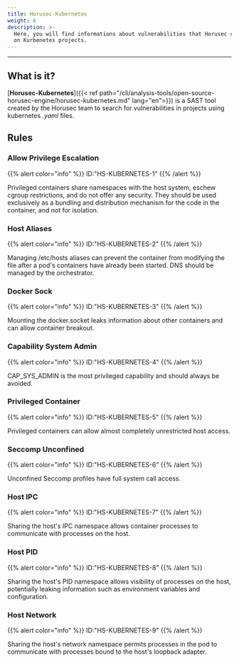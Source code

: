 ```yaml
---
title: Horusec-Kubernetes
weight: 6
description: >-
  Here, you will find informations about vulnerabilities that Horusec can find
  on Kurbenetes projects.
---
```


---

## **What is it?**

[**Horusec-Kubernetes**]({{< ref path="/cli/analysis-tools/open-source-horusec-engine/horusec-kubernetes.md" lang="en">}}) is a SAST tool created by the Horusec team to search for vulnerabilities in projects using kubernetes _.yaml_ files.

## **Rules**

### **Allow Privilege Escalation**
{{% alert color="info" %}}
ID:"HS-KUBERNETES-1"
{{% /alert %}}

Privileged containers share namespaces with the host system, eschew cgroup restrictions, and do not offer any security. They should be used exclusively as a bundling and distribution mechanism for the code in the container, and not for isolation.

### **Host Aliases**
{{% alert color="info" %}}
ID:"HS-KUBERNETES-2"
{{% /alert %}}

Managing /etc/hosts aliases can prevent the container from modifying the file after a pod's containers have already been started. DNS should be managed by the orchestrator.

### **Docker Sock**
{{% alert color="info" %}}
ID:"HS-KUBERNETES-3"
{{% /alert %}}

Mounting the docker.socket leaks information about other containers and can allow container breakout.

### **Capability System Admin**
{{% alert color="info" %}}
ID:"HS-KUBERNETES-4"
{{% /alert %}}

CAP\_SYS\_ADMIN is the most privileged capability and should always be avoided.

### **Privileged Container**
{{% alert color="info" %}}
ID:"HS-KUBERNETES-5"
{{% /alert %}}

Privileged containers can allow almost completely unrestricted host access.

### **Seccomp Unconfined**
{{% alert color="info" %}}
ID:"HS-KUBERNETES-6"
{{% /alert %}}

Unconfined Seccomp profiles have full system call access.

### **Host IPC**
{{% alert color="info" %}}
ID:"HS-KUBERNETES-7"
{{% /alert %}}

Sharing the host's IPC namespace allows container processes to communicate with processes on the host.

### **Host PID**
{{% alert color="info" %}}
ID:"HS-KUBERNETES-8"
{{% /alert %}}

Sharing the host's PID namespace allows visibility of processes on the host, potentially leaking information such as environment variables and configuration.

### **Host Network**
{{% alert color="info" %}}
ID:"HS-KUBERNETES-9"
{{% /alert %}}

Sharing the host's network namespace permits processes in the pod to communicate with processes bound to the host's loopback adapter.
